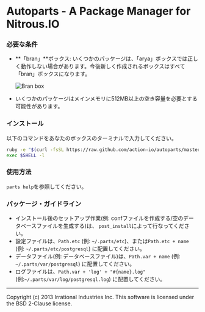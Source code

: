 Autoparts - A Package Manager for Nitrous.IO
============================================

### 必要な条件

* **「bran」**ボックス: いくつかのパッケージは、「arya」ボックスでは正しく動作しない場合があります。今後新しく作成されるボックスはすべて「bran」ボックスになります。

  ![Bran
  box](https://raw.github.com/action-io/action-assets/a7d29cbd686f2269ac930c01a8928accd19a0b89/support/screenshots/bran-box.png)

* いくつかのパッケージはメインメモリに512MB以上の空き容量を必要とする可能性があります。

### インストール

以下のコマンドをあなたのボックスのターミナルで入力してください。

```sh
ruby -e "$(curl -fsSL https://raw.github.com/action-io/autoparts/master/setup.rb)"
exec $SHELL -l
```
### 使用方法

`parts help`を参照してください。

### パッケージ・ガイドライン

* インストール後のセットアップ作業(例: confファイルを作成する/空のデータベースファイルを生成する)は、
  `post_install`によって行なってください。
* 設定ファイルは、`Path.etc` (例: `~/.parts/etc`)、または`Path.etc + name` (例: `~/.parts/etc/postgresql`)
  に配置してください。
* データファイル(例: データベースファイル)は、`Path.var + name` (例: `~/.parts/var/postgresql`)
  に配置してください。
* ログファイルは、`Path.var + 'log' + "#{name}.log"` (例:`~/.parts/var/log/postgresql.log`)
  に配置してください。

- - -
Copyright (c) 2013 Irrational Industries Inc.
This software is licensed under the BSD 2-Clause license.
